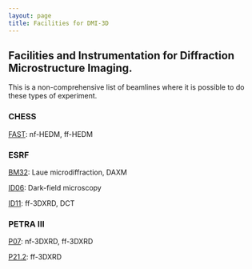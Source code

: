 ```yaml
---
layout: page
title: Facilities for DMI-3D
---
```



## Facilities and Instrumentation for Diffraction Microstructure Imaging.
This is a non-comprehensive list of beamlines where it is possible to do these types of experiment. 

### CHESS
[FAST](https://www.chess.cornell.edu/users/fast-beamline): nf-HEDM, ff-HEDM

### ESRF
[BM32](https://www.esrf.eu/UsersAndScience/Experiments/CRG/BM32): Laue microdiffraction, DAXM

[ID06](https://www.esrf.eu/home/UsersAndScience/Experiments/StructMaterials/id06---hard-x-ray-microscope.html): Dark-field microscopy

[ID11](https://www.esrf.eu/UsersAndScience/Experiments/StructMaterials/ID11): ff-3DXRD, DCT

### PETRA III
[P07](https://photon-science.desy.de/e58/e176720/e177229/e178413/index_eng.html?preview=preview): nf-3DXRD, ff-3DXRD

[P21.2](https://photon-science.desy.de/e58/e176720/e177229/e298286/e298332/index_eng.html?preview=preview): ff-3DXRD





